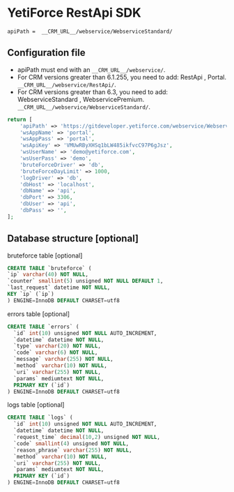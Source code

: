 # YetiForce RestApi SDK

```
apiPath =  __CRM_URL__/webservice/WebserviceStandard/   
```

## Configuration file

- apiPath must end with an `__CRM_URL__/webservice/`.
- For CRM versions greater than 6.1.255, you need to add: RestApi , Portal. `__CRM_URL__/webservice/RestApi/`.
- For CRM versions greater than 6.3, you need to add: WebserviceStandard , WebservicePremium. `__CRM_URL__/webservice/WebserviceStandard/`.

```php
return [
	'apiPath' => 'https://gitdeveloper.yetiforce.com/webservice/WebserviceStandard/',
	'wsAppName' => 'portal',
	'wsAppPass' => 'portal',
	'wsApiKey' => 'VMUwRByXHSq1bLW485ikfvcC97P6gJsz',
	'wsUserName' => 'demo@yetiforce.com',
	'wsUserPass' => 'demo',
	'bruteForceDriver' => 'db',
	'bruteForceDayLimit' => 1000,
	'logDriver' => 'db',
	'dbHost' => 'localhost',
	'dbName' => 'api',
	'dbPort' => 3306,
	'dbUser' => 'api',
	'dbPass' => '',
];
```

## Database structure [optional]

bruteforce table [optional]

```sql
CREATE TABLE `bruteforce` (
`ip` varchar(40) NOT NULL,
`counter` smallint(5) unsigned NOT NULL DEFAULT 1,
`last_request` datetime NOT NULL,
KEY `ip` (`ip`)
) ENGINE=InnoDB DEFAULT CHARSET=utf8

```

errors table [optional]

```sql
CREATE TABLE `errors` (
  `id` int(10) unsigned NOT NULL AUTO_INCREMENT,
  `datetime` datetime NOT NULL,
  `type` varchar(20) NOT NULL,
  `code` varchar(6) NOT NULL,
  `message` varchar(255) NOT NULL,
  `method` varchar(10) NOT NULL,
  `uri` varchar(255) NOT NULL,
  `params` mediumtext NOT NULL,
  PRIMARY KEY (`id`)
) ENGINE=InnoDB DEFAULT CHARSET=utf8
```

logs table [optional]

```sql
CREATE TABLE `logs` (
  `id` int(10) unsigned NOT NULL AUTO_INCREMENT,
  `datetime` datetime NOT NULL,
  `request_time` decimal(10,2) unsigned NOT NULL,
  `code` smallint(4) unsigned NOT NULL,
  `reason_phrase` varchar(255) NOT NULL,
  `method` varchar(10) NOT NULL,
  `uri` varchar(255) NOT NULL,
  `params` mediumtext NOT NULL,
  PRIMARY KEY (`id`)
) ENGINE=InnoDB DEFAULT CHARSET=utf8
```
